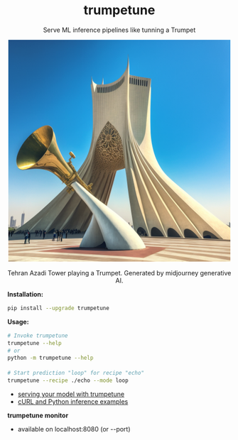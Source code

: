 <p align="center">
    <h1 align="center">trumpetune</h1>
    <p align="center">Serve ML inference pipelines like tunning a Trumpet</p>
        <div style="text-align: center;">
        <img  src="https://raw.githubusercontent.com/alifzl/trumpetune/master/trumpetune.png" alt="Tehran Azadi Tower playing a 
        Trumpet. Generated by midjourney generative AI." style="width:500px;height:500px;">
        </div>
            <div style="text-align: center;">
            <p> Tehran Azadi Tower playing a Trumpet. Generated by midjourney generative AI.</p>
            </div>
        </div>
</p>


**Installation:** 
```bash
pip install --upgrade trumpetune
```

**Usage:**
```bash
# Invoke trumpetune 
trumpetune --help
# or
python -m trumpetune --help

# Start prediction "loop" for recipe "echo"
trumpetune --recipe ./echo --mode loop

```

- [serving your model with trumpetune](https://github.com/alifzl/trumpetune/blob/main/recipe.md)
- [cURL and Python inference examples](https://github.com/alifzl/trumpetune/blob/main/inference.md)


**trumpetune monitor**
- available on localhost:8080 (or --port)